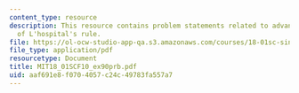 ```yaml
---
content_type: resource
description: This resource contains problem statements related to advanced examples
  of L'hospital's rule.
file: https://ol-ocw-studio-app-qa.s3.amazonaws.com/courses/18-01sc-single-variable-calculus-fall-2010/aaf691e8f0704057c24c49783fa557a7_MIT18_01SCF10_ex90prb.pdf
file_type: application/pdf
resourcetype: Document
title: MIT18_01SCF10_ex90prb.pdf
uid: aaf691e8-f070-4057-c24c-49783fa557a7
---
```

